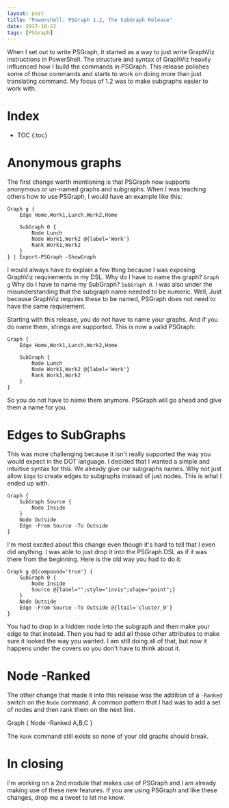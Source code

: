 ```yaml
---
layout: post
title: "Powershell: PSGraph 1.2, The SubGraph Release"
date: 2017-10-22
tags: [PSGraph]
---
```


When I set out to write PSGraph, it started as a way to just write GraphViz instructions in PowerShell. The structure and syntax of GraphViz heavily influenced how I build the commands in PSGraph. This release polishes some of those commands and starts to work on doing more than just translating command. My focus of 1.2 was to make subgraphs easier to work with.

<!--more-->

# Index

* TOC
{:toc}

# Anonymous graphs

The first change worth mentioning is that PSGraph now supports anonymous or un-named graphs and subgraphs. When I was teaching others how to use PSGraph, I would have an example like this:

    Graph g {
        Edge Home,Work1,Lunch,Work2,Home

        SubGraph 0 {
            Node Lunch
            Node Work1,Work2 @{label='Work'}
            Rank Work1,Work2
        }
    } | Export-PSGraph -ShowGraph

I would always have to explain a few thing because I was exposing GraphViz requirements in my DSL. Why do I have to name the graph? `Graph g` Why do I have to name my SubGraph? `SubGraph 0`. I was also under the misunderstanding that the subgraph name needed to be numeric. Well, Just because GraphViz requires these to be named, PSGraph does not need to have the same requirement.

Starting with this release, you do not have to name your graphs. And if you do name them, strings are supported. This is now a valid PSGraph:

    Graph {
        Edge Home,Work1,Lunch,Work2,Home

        SubGraph {
            Node Lunch
            Node Work1,Work2 @{label='Work'}
            Rank Work1,Work2
        }
    }

So you do not have to name them anymore. PSGraph will go ahead and give them a name for you.

# Edges to SubGraphs

This was more challenging because it isn't really supported the way you would expect in the DOT language. I decided that I wanted a simple and intuitive syntax for this. We already give our subgraphs names. Why not just allow `Edge` to create edges to subgraphs instead of just nodes. This is what I ended up with.

    Graph {
        SubGraph Source {
            Node Inside
        }
        Node Outside
        Edge -From Source -To Outside
    }

I'm most excited about this change even though it's hard to tell that I even did anything. I was able to just drop it into the PSGraph DSL as if it was there from the beginning. Here is the old way you had to do it:

    Graph g @{compound='true'} {
        SubGraph 0 {
            Node Inside
            Source @{label="";style="invis";shape="point";}
        }
        Node Outside
        Edge -From Source -To Outside @{ltail='cluster_0'}
    }

You had to drop in a hidden node into the subgraph and then make your edge to that instead. Then you had to add all those other attributes to make sure it looked the way you wanted. I am still doing all of that, but now it happens under the covers so you don't have to think about it.

# Node -Ranked

The other change that made it into this release was the addition of a `-Ranked` switch on the `Node` command. A common pattern that I had was to add a set of nodes and then rank them on the next line. 

   Graph {
       Node -Ranked A,B,C
   }

The `Rank` command still exists so none of your old graphs should break.

# In closing

I'm working on a 2nd module that makes use of PSGraph and I am already making use of these new features. If you are using PSGraph and like these changes, drop me a tweet to let me know.
